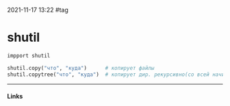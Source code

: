 2021-11-17 13:22
#tag
# shutil
```py
impport shutil

shutil.copy("что", "куда") 		# копирует файлы
shutil.copytree("что", "куда")	# копирует дир. рекурсивно(со всей начинкой)

```
_____________
#### Links
